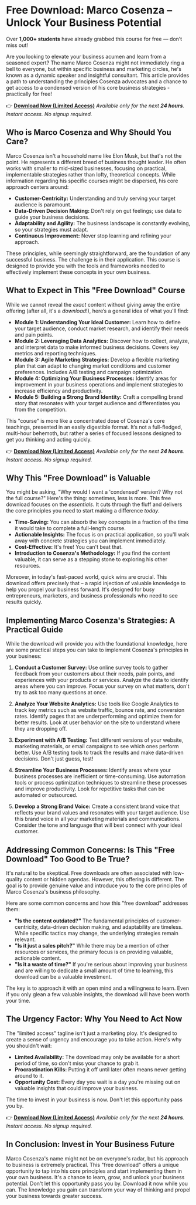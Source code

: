 # Free Download: Marco Cosenza – Unlock Your Business Potential

Over **1,000+ students** have already grabbed this course for free — don’t miss out!

Are you looking to elevate your business acumen and learn from a seasoned expert? The name Marco Cosenza might not immediately ring a bell to everyone, but within specific business and marketing circles, he's known as a dynamic speaker and insightful consultant. This article provides a path to understanding the principles Cosenza advocates and a chance to get access to a condensed version of his core business strategies - practically for free!

👉 **[Download Now (Limited Access)](https://udemywork.com/marco-cosenza)**
_Available only for the next **24 hours**. Instant access. No signup required._

## Who is Marco Cosenza and Why Should You Care?

Marco Cosenza isn't a household name like Elon Musk, but that's not the point. He represents a different breed of business thought leader. He often works with smaller to mid-sized businesses, focusing on practical, implementable strategies rather than lofty, theoretical concepts. While information regarding his specific courses might be dispersed, his core approach centers around:

*   **Customer-Centricity:** Understanding and truly serving your target audience is paramount.
*   **Data-Driven Decision Making:** Don't rely on gut feelings; use data to guide your business decisions.
*   **Adaptability and Agility:** The business landscape is constantly evolving, so your strategies must adapt.
*   **Continuous Improvement:** Never stop learning and refining your approach.

These principles, while seemingly straightforward, are the foundation of any successful business. The challenge is in their application. This course is designed to provide you with the tools and frameworks needed to effectively implement these concepts in your own business.

## What to Expect in This "Free Download" Course

While we cannot reveal the *exact* content without giving away the entire offering (after all, it's a *download*!), here’s a general idea of what you'll find:

*   **Module 1: Understanding Your Ideal Customer:** Learn how to define your target audience, conduct market research, and identify their needs and pain points.
*   **Module 2: Leveraging Data Analytics:** Discover how to collect, analyze, and interpret data to make informed business decisions. Covers key metrics and reporting techniques.
*   **Module 3: Agile Marketing Strategies:** Develop a flexible marketing plan that can adapt to changing market conditions and customer preferences. Includes A/B testing and campaign optimization.
*   **Module 4: Optimizing Your Business Processes:** Identify areas for improvement in your business operations and implement strategies to increase efficiency and productivity.
*   **Module 5: Building a Strong Brand Identity:** Craft a compelling brand story that resonates with your target audience and differentiates you from the competition.

This "course" is more like a concentrated dose of Cosenza's core teachings, presented in an easily digestible format. It’s not a full-fledged, multi-hour behemoth, but rather a series of focused lessons designed to get you thinking and acting quickly.

👉 **[Download Now (Limited Access)](https://udemywork.com/marco-cosenza)**
_Available only for the next **24 hours**. Instant access. No signup required._

## Why This "Free Download" is Valuable

You might be asking, "Why would I want a 'condensed' version? Why not the full course?" Here's the thing: sometimes, less is more. This free download focuses on the *essentials*. It cuts through the fluff and delivers the core principles you need to start making a difference *today*.

*   **Time-Saving:** You can absorb the key concepts in a fraction of the time it would take to complete a full-length course.
*   **Actionable Insights:** The focus is on practical application, so you'll walk away with concrete strategies you can implement immediately.
*   **Cost-Effective:** It's free! You can't beat that.
*   **Introduction to Cosenza's Methodology:** If you find the content valuable, it can serve as a stepping stone to exploring his other resources.

Moreover, in today's fast-paced world, quick wins are crucial. This download offers precisely that – a rapid injection of valuable knowledge to help you propel your business forward. It's designed for busy entrepreneurs, marketers, and business professionals who need to see results quickly.

## Implementing Marco Cosenza's Strategies: A Practical Guide

While the download will provide you with the foundational knowledge, here are some practical steps you can take to implement Cosenza's principles in your business:

1.  **Conduct a Customer Survey:** Use online survey tools to gather feedback from your customers about their needs, pain points, and experiences with your products or services. Analyze the data to identify areas where you can improve. Focus your survey on what matters, don't try to ask too many questions at once.

2.  **Analyze Your Website Analytics:** Use tools like Google Analytics to track key metrics such as website traffic, bounce rate, and conversion rates. Identify pages that are underperforming and optimize them for better results. Look at user behavior on the site to understand where they are dropping off.

3.  **Experiment with A/B Testing:** Test different versions of your website, marketing materials, or email campaigns to see which ones perform better. Use A/B testing tools to track the results and make data-driven decisions. Don't just guess, test!

4.  **Streamline Your Business Processes:** Identify areas where your business processes are inefficient or time-consuming. Use automation tools or process optimization techniques to streamline these processes and improve productivity. Look for repetitive tasks that can be automated or outsourced.

5.  **Develop a Strong Brand Voice:** Create a consistent brand voice that reflects your brand values and resonates with your target audience. Use this brand voice in all your marketing materials and communications. Consider the tone and language that will best connect with your ideal customer.

## Addressing Common Concerns: Is This "Free Download" Too Good to Be True?

It's natural to be skeptical. Free downloads are often associated with low-quality content or hidden agendas. However, this offering is different. The goal is to provide genuine value and introduce you to the core principles of Marco Cosenza's business philosophy.

Here are some common concerns and how this "free download" addresses them:

*   **"Is the content outdated?"** The fundamental principles of customer-centricity, data-driven decision making, and adaptability are timeless. While specific tactics may change, the underlying strategies remain relevant.
*   **"Is it just a sales pitch?"** While there may be a mention of other resources or services, the primary focus is on providing valuable, actionable content.
*   **"Is it a waste of time?"** If you're serious about improving your business and are willing to dedicate a small amount of time to learning, this download can be a valuable investment.

The key is to approach it with an open mind and a willingness to learn. Even if you only glean a few valuable insights, the download will have been worth your time.

## The Urgency Factor: Why You Need to Act Now

The "limited access" tagline isn't just a marketing ploy. It's designed to create a sense of urgency and encourage you to take action. Here's why you shouldn't wait:

*   **Limited Availability:** The download may only be available for a short period of time, so don't miss your chance to grab it.
*   **Procrastination Kills:** Putting it off until later often means never getting around to it.
*   **Opportunity Cost:** Every day you wait is a day you're missing out on valuable insights that could improve your business.

The time to invest in your business is now. Don't let this opportunity pass you by.

👉 **[Download Now (Limited Access)](https://udemywork.com/marco-cosenza)**
_Available only for the next **24 hours**. Instant access. No signup required._

## In Conclusion: Invest in Your Business Future

Marco Cosenza's name might not be on everyone's radar, but his approach to business is extremely practical. This "free download" offers a unique opportunity to tap into his core principles and start implementing them in your own business. It's a chance to learn, grow, and unlock your business potential. Don't let this opportunity pass you by. Download it now while you can. The knowledge you gain can transform your way of thinking and propel your business towards greater success.
